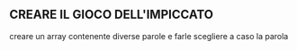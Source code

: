 <!-- @format -->

## CREARE IL GIOCO DELL'IMPICCATO

creare un array contenente diverse parole e farle scegliere a caso la parola
